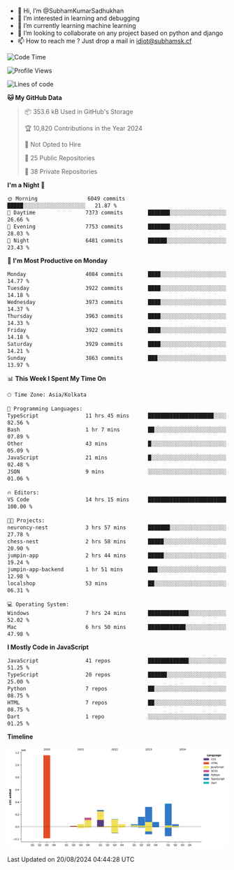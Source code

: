 - 👋 Hi, I’m @SubhamKumarSadhukhan
- 👀 I’m interested in learning and debugging
- 🌱 I’m currently learning machine learning
- 💞️ I’m looking to collaborate on any project based on python and django
- 📫 How to reach me ?
      Just drop a mail in idiot@subhamsk.cf

<!---
SubhamKumarSadhukhan/SubhamKumarSadhukhan is a ✨ special ✨ repository because its `README.md` (this file) appears on your GitHub profile.
You can click the Preview link to take a look at your changes.
--->


<!--START_SECTION:waka-->
![Code Time](http://img.shields.io/badge/Code%20Time-2%2C416%20hrs%203%20mins-blue)

![Profile Views](http://img.shields.io/badge/Profile%20Views-1-blue)

![Lines of code](https://img.shields.io/badge/From%20Hello%20World%20I%27ve%20Written-2.8%20million%20lines%20of%20code-blue)

**🐱 My GitHub Data** 

> 📦 353.6 kB Used in GitHub's Storage 
 > 
> 🏆 10,820 Contributions in the Year 2024
 > 
> 🚫 Not Opted to Hire
 > 
> 📜 25 Public Repositories 
 > 
> 🔑 38 Private Repositories 
 > 
**I'm a Night 🦉** 

```text
🌞 Morning                6049 commits        █████░░░░░░░░░░░░░░░░░░░░   21.87 % 
🌆 Daytime                7373 commits        ███████░░░░░░░░░░░░░░░░░░   26.66 % 
🌃 Evening                7753 commits        ███████░░░░░░░░░░░░░░░░░░   28.03 % 
🌙 Night                  6481 commits        ██████░░░░░░░░░░░░░░░░░░░   23.43 % 
```
📅 **I'm Most Productive on Monday** 

```text
Monday                   4084 commits        ████░░░░░░░░░░░░░░░░░░░░░   14.77 % 
Tuesday                  3922 commits        ████░░░░░░░░░░░░░░░░░░░░░   14.18 % 
Wednesday                3973 commits        ████░░░░░░░░░░░░░░░░░░░░░   14.37 % 
Thursday                 3963 commits        ████░░░░░░░░░░░░░░░░░░░░░   14.33 % 
Friday                   3922 commits        ████░░░░░░░░░░░░░░░░░░░░░   14.18 % 
Saturday                 3929 commits        ████░░░░░░░░░░░░░░░░░░░░░   14.21 % 
Sunday                   3863 commits        ███░░░░░░░░░░░░░░░░░░░░░░   13.97 % 
```


📊 **This Week I Spent My Time On** 

```text
🕑︎ Time Zone: Asia/Kolkata

💬 Programming Languages: 
TypeScript               11 hrs 45 mins      █████████████████████░░░░   82.56 % 
Bash                     1 hr 7 mins         ██░░░░░░░░░░░░░░░░░░░░░░░   07.89 % 
Other                    43 mins             █░░░░░░░░░░░░░░░░░░░░░░░░   05.09 % 
JavaScript               21 mins             █░░░░░░░░░░░░░░░░░░░░░░░░   02.48 % 
JSON                     9 mins              ░░░░░░░░░░░░░░░░░░░░░░░░░   01.06 % 

🔥 Editors: 
VS Code                  14 hrs 15 mins      █████████████████████████   100.00 % 

🐱‍💻 Projects: 
neuroncy-nest            3 hrs 57 mins       ███████░░░░░░░░░░░░░░░░░░   27.78 % 
chess-nest               2 hrs 58 mins       █████░░░░░░░░░░░░░░░░░░░░   20.90 % 
jumpin-app               2 hrs 44 mins       █████░░░░░░░░░░░░░░░░░░░░   19.24 % 
jumpin-app-backend       1 hr 51 mins        ███░░░░░░░░░░░░░░░░░░░░░░   12.98 % 
localshop                53 mins             ██░░░░░░░░░░░░░░░░░░░░░░░   06.31 % 

💻 Operating System: 
Windows                  7 hrs 24 mins       █████████████░░░░░░░░░░░░   52.02 % 
Mac                      6 hrs 50 mins       ████████████░░░░░░░░░░░░░   47.98 % 
```

**I Mostly Code in JavaScript** 

```text
JavaScript               41 repos            █████████████░░░░░░░░░░░░   51.25 % 
TypeScript               20 repos            ██████░░░░░░░░░░░░░░░░░░░   25.00 % 
Python                   7 repos             ██░░░░░░░░░░░░░░░░░░░░░░░   08.75 % 
HTML                     7 repos             ██░░░░░░░░░░░░░░░░░░░░░░░   08.75 % 
Dart                     1 repo              ░░░░░░░░░░░░░░░░░░░░░░░░░   01.25 % 
```



**Timeline**

![Lines of Code chart](https://raw.githubusercontent.com/SubhamKumarSadhukhan/SubhamKumarSadhukhan/main/assets/bar_graph.png)


 Last Updated on 20/08/2024 04:44:28 UTC
<!--END_SECTION:waka-->
